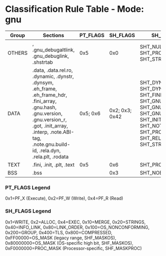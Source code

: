 # Classification Rule Table - Mode: gnu

| Group | Sections | PT_FLAGS | SH_FLAGS | SH_TYPES | MappingPass |
|-------|----------|----------|----------|----------|-------------|
| OTHERS | , .gnu_debugaltlink, .gnu_debuglink, .shstrtab | 0x5 | 0x0 | SHT_NULL; SHT_PROGBITS; SHT_STRTAB | ✔; ✖ |
| DATA | .data, .data.rel.ro, .dynamic, .dynstr, .dynsym, .eh_frame, .eh_frame_hdr, .fini_array, .gnu.hash, .gnu.version, .gnu.version_r, .got, .init_array, .interp, .note.ABI-tag, .note.gnu.build-id, .rela.dyn, .rela.plt, .rodata | 0x5; 0x6 | 0x2; 0x3; 0x42 | SHT_DYNAMIC; SHT_DYNSYM; SHT_FINI_ARRAY; SHT_GNU_HASH; SHT_GNU_VERNEED; SHT_GNU_VERSYM; SHT_INIT_ARRAY; SHT_NOTE; SHT_PROGBITS; SHT_RELA; SHT_STRTAB | ✔ |
| TEXT | .fini, .init, .plt, .text | 0x5 | 0x6 | SHT_PROGBITS | ✔ |
| BSS | .bss |  | 0x3 | SHT_NOBITS | ✖ |

### PT_FLAGS Legend
0x1=PF_X (Execute), 0x2=PF_W (Write), 0x4=PF_R (Read)
### SH_FLAGS Legend
0x1=WRITE, 0x2=ALLOC, 0x4=EXEC, 0x10=MERGE, 0x20=STRINGS, 0x40=INFO_LINK, 0x80=LINK_ORDER, 0x100=OS_NONCONFORMING, 0x200=GROUP, 0x400=TLS, 0x800=COMPRESSED, 0xFF00000=OS_MASK (legacy range, SHF_MASKOS), 0x80000000=OS_MASK (OS-specific high bit, SHF_MASKOS), 0xF0000000=PROC_MASK (Processor-specific, SHF_MASKPROC)

